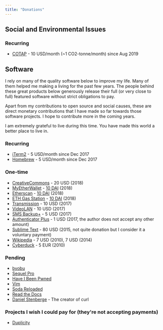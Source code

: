 ```yaml
---
title: "Donations"
---
```


## Social and Environmental Issues

### Recurring
- [COTAP](https://cotap.org) - 10 USD/month (~1 CO2-tonne/month) since Aug 2019

## Software

I rely on many of the quality software below to improve my life. Many of them helped me
making a living for the past few years. The people behind these great products below generously
release their full (or very close to full) featured software without strict obligations to pay.

Apart from my contributions to open source and social causes, these are direct monetary contributions
that I have made so far towards those software projects. I hope to contribute more in the coming years.

I am extremely grateful to live during this time. You have made this world a better place to live in.

### Recurring
- [iTerm2](https://iterm2.com/donate.html) - 5 USD/month since Dec 2017
- [Homebrew](https://brew.sh/) - 5 USD/month since Dec 2017

### One-time
- [CreativeCommons](https://us.netdonor.net/page/6650/donate/1) - 20 USD (2018)
- [MyEtherWallet](https://etherscan.io/address/mewtopia.eth) - [10 DAI](https://etherscan.io/tx/0xe511a273781da0a6af96955832799e93efa727271d5ad4a0d2c50fd9278fc703) (2018)
- [Etherscan](https://etherscan.io/address/0x71c7656ec7ab88b098defb751b7401b5f6d8976f) - [10 DAI](https://etherscan.io/tx/0xb7a865be593c464f2a16345677915bed9d833c64667be0e05e25056ad7bd4565) (2018)
- [ETH Gas Station](https://ethgasstation.info) - [10 DAI](https://etherscan.io/tx/0xf2a586a83ebe756feea07ab44e030730f4411cf060848c7141a43e8938efa84a) (2018)
- [Transmission](https://transmissionbt.com/donate/) - 10 USD (2017)
- [VideoLAN](https://www.videolan.org/contribute.html) - 10 USD (2017)
- [SMS Backup+](https://github.com/jberkel/sms-backup-plus) - 5 USD (2017)
- [Authenticator Plus](https://www.authenticatorplus.com/) - 1 USD (2017, the author does not accept any other amount)
- [Sublime Text](https://www.sublimetext.com/buy?v=3.0) - 80 USD (2015, not quite donation but I consider it a voluntary payment)
- [Wikipedia](https://wikimediafoundation.org/wiki/Ways_to_Give) - 7 USD (2010), 7 USD (2014)
- [Cyberduck](https://cyberduck.io/donate/) - 5 EUR (2010)

### Pending
- [byobu](http://byobu.co/about.html)
- [Sequel Pro](https://sequelpro.com/donate)
- [Have I Been Pwned](https://haveibeenpwned.com/Donate)
- [Vim](http://www.vim.org/sponsor/)
- [Soda Reloaded](https://github.com/Miw0/SoDaReloaded-Theme)
- [Read the Docs](https://readthedocs.org/sustainability/)
- [Daniel Stenberge](https://github.com/users/bagder/sponsorship) - The creator of curl

### Projects I wish I could pay for (they're not accepting payments)
- [Duplicity](http://duplicity.nongnu.org/)
